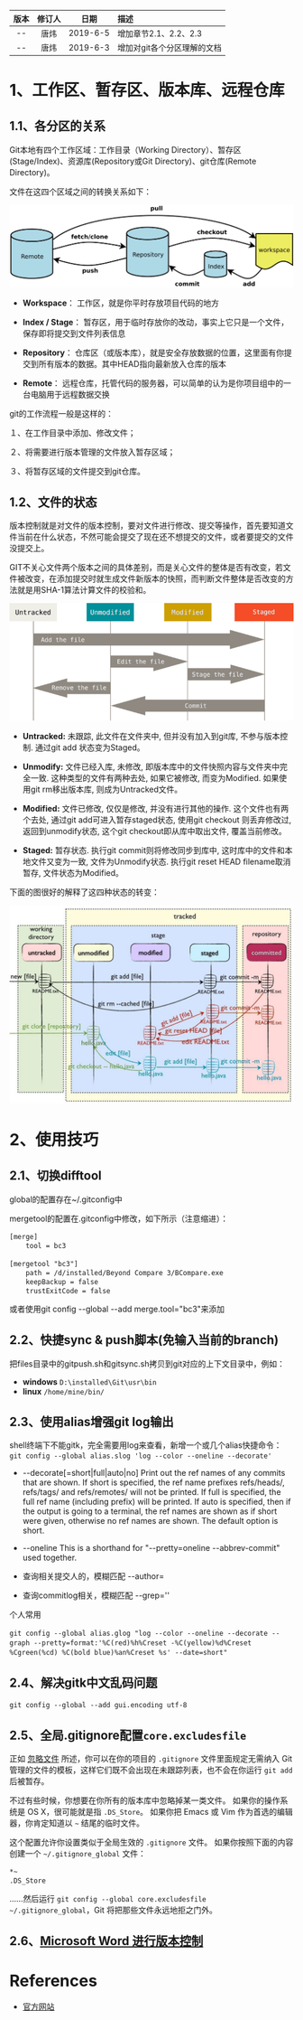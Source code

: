 | 版本 | 修订人 |   日期   | 描述                        |
| :--: | :----: | :------: | :-------------------------- |
|  --  |  唐炜  | 2019-6-5 | 增加章节2.1、2.2、2.3       |
|  --  |  唐炜  | 2019-6-3 | 增加对git各个分区理解的文档 |



# 1、工作区、暂存区、版本库、远程仓库

## 1.1、各分区的关系

Git本地有四个工作区域：工作目录（Working Directory）、暂存区(Stage/Index)、资源库(Repository或Git Directory)、git仓库(Remote Directory)。

文件在这四个区域之间的转换关系如下：

![](files\git_areas.png)

- **Workspace**： 工作区，就是你平时存放项目代码的地方

- **Index / Stage**： 暂存区，用于临时存放你的改动，事实上它只是一个文件，保存即将提交到文件列表信息

- **Repository**： 仓库区（或版本库），就是安全存放数据的位置，这里面有你提交到所有版本的数据。其中HEAD指向最新放入仓库的版本

- **Remote**： 远程仓库，托管代码的服务器，可以简单的认为是你项目组中的一台电脑用于远程数据交换



git的工作流程一般是这样的：

１、在工作目录中添加、修改文件；

２、将需要进行版本管理的文件放入暂存区域；

３、将暂存区域的文件提交到git仓库。



## 1.2、文件的状态

版本控制就是对文件的版本控制，要对文件进行修改、提交等操作，首先要知道文件当前在什么状态，不然可能会提交了现在还不想提交的文件，或者要提交的文件没提交上。

GIT不关心文件两个版本之间的具体差别，而是关心文件的整体是否有改变，若文件被改变，在添加提交时就生成文件新版本的快照，而判断文件整体是否改变的方法就是用SHA-1算法计算文件的校验和。

![](files\git_file_states.png)

- **Untracked:**   未跟踪, 此文件在文件夹中, 但并没有加入到git库, 不参与版本控制. 通过git add 状态变为Staged。

- **Unmodify:**   文件已经入库, 未修改, 即版本库中的文件快照内容与文件夹中完全一致. 这种类型的文件有两种去处, 如果它被修改, 而变为Modified.
  如果使用git rm移出版本库, 则成为Untracked文件。

- **Modified:** 文件已修改, 仅仅是修改, 并没有进行其他的操作. 这个文件也有两个去处, 通过git add可进入暂存staged状态, 使用git checkout 则丢弃修改过, 返回到unmodify状态, 这个git checkout即从库中取出文件, 覆盖当前修改。

- **Staged:** 暂存状态. 执行git commit则将修改同步到库中, 这时库中的文件和本地文件又变为一致, 文件为Unmodify状态. 执行git reset HEAD filename取消暂存, 文件状态为Modified。

 下面的图很好的解释了这四种状态的转变：

![](files\git_file_state_transfer.png)



# 2、使用技巧

## 2.1、切换difftool

global的配置存在~/.gitconfig中 

mergetool的配置在.gitconfig中修改，如下所示（注意缩进）： 

```properties
[merge]
    tool = bc3

[mergetool "bc3"]
    path = /d/installed/Beyond Compare 3/BCompare.exe
    keepBackup = false
    trustExitCode = false
```

或者使用git config --global --add merge.tool="bc3"来添加



## 2.2、快捷sync & push脚本(免输入当前的branch)

把files目录中的gitpush.sh和gitsync.sh拷贝到git对应的上下文目录中，例如：

- **windows**
      `D:\installed\Git\usr\bin`
- **linux**
      `/home/mine/bin/`



## 2.3、使用alias增强git log输出

shell终端下不能gitk，完全需要用log来查看，新增一个或几个alias快捷命令：
`git config --global alias.slog 'log --color --oneline --decorate'`

- --decorate[=short|full|auto|no]
  Print out the ref names of any commits that are shown. If short is specified, the ref name prefixes refs/heads/, refs/tags/ and refs/remotes/ will not be printed. If full is specified, the full ref name (including prefix) will be printed. If auto is specified, then if the output is going to a terminal, the ref names are shown as if short were given, otherwise no ref names are shown. The default option is short.

- --oneline
  This is a shorthand for "--pretty=oneline --abbrev-commit" used together.

- 查询相关提交人的，模糊匹配
  --author=

- 查询commitlog相关，模糊匹配
  --grep=''

个人常用

`git config --global alias.glog "log --color --oneline --decorate --graph --pretty=format:'%C(red)%h%Creset -%C(yellow)%d%Creset %Cgreen(%cd) %C(bold blue)%an%Creset %s' --date=short"`





## 2.4、解决gitk中文乱码问题

```shell
git config --global --add gui.encoding utf-8
```



## 2.5、全局.gitignore配置`core.excludesfile`

正如 [忽略文件](https://git-scm.com/book/zh/v2/ch00/r_ignoring) 所述，你可以在你的项目的 `.gitignore` 文件里面规定无需纳入 Git 管理的文件的模板，这样它们既不会出现在未跟踪列表，也不会在你运行 `git add` 后被暂存。

不过有些时候，你想要在你所有的版本库中忽略掉某一类文件。 如果你的操作系统是 OS X，很可能就是指 `.DS_Store`。 如果你把 Emacs 或 Vim 作为首选的编辑器，你肯定知道以 `~` 结尾的临时文件。

这个配置允许你设置类似于全局生效的 `.gitignore` 文件。 如果你按照下面的内容创建一个 `~/.gitignore_global` 文件：

```
*~
.DS_Store
```

……然后运行 `git config --global core.excludesfile ~/.gitignore_global`，Git 将把那些文件永远地拒之门外。



## 2.6、[Microsoft Word 进行版本控制](https://www.cnblogs.com/yezuhui/p/6853271.html)













# References

- [官方网站](https://git-scm.com/)